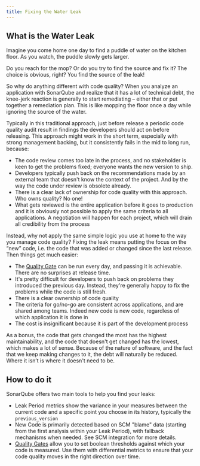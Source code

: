 ```yaml
---
title: Fixing the Water Leak
---
```


## What is the Water Leak

Imagine you come home one day to find a puddle of water on the kitchen floor. As you watch, the puddle slowly gets larger.

Do you reach for the mop? Or do you try to find the source and fix it? The choice is obvious, right? You find the source of the leak!

So why do anything different with code quality? When you analyze an application with SonarQube and realize that it has a lot of technical debt, the knee-jerk reaction is generally to start remediating – either that or put together a remediation plan. This is like mopping the floor once a day while ignoring the source of the water.

Typically in this traditional approach, just before release a periodic code quality audit result in findings the developers should act on before releasing. This approach might work in the short term, especially with strong management backing, but it consistently fails in the mid to long run, because:

* The code review comes too late in the process, and no stakeholder is keen to get the problems fixed; everyone wants the new version to ship.
* Developers typically push back on the recommendations made by an external team that doesn't know the context of the project. And by the way the code under review is obsolete already.
* There is a clear lack of ownership for code quality with this approach. Who owns quality? No one!
* What gets reviewed is the entire application before it goes to production and it is obviously not possible to apply the same criteria to all applications. A negotiation will happen for each project, which will drain all credibility from the process

Instead, why not apply the same simple logic you use at home to the way you manage code quality? Fixing the leak means putting the focus on the “new” code, i.e. the code that was added or changed since the last release. Then things get much easier:

* The [Quality Gate](/quality-gates) can be run every day, and passing it is achievable. There are no surprises at release time.
* It's pretty difficult for developers to push back on problems they introduced the previous day. Instead, they're generally happy to fix the problems while the code is still fresh.
* There is a clear ownership of code quality
* The criteria for go/no-go are consistent across applications, and are shared among teams. Indeed new code is new code, regardless of which application it is done in
* The cost is insignificant because it is part of the development process

As a bonus, the code that gets changed the most has the highest maintainability, and the code that doesn't get changed has the lowest, which makes a lot of sense. Because of the nature of software, and the fact that we keep making changes to it, the debt will naturally be reduced. Where it isn’t is where it doesn't need to be.

## How to do it

SonarQube offers two main tools to help you find your leaks:

* Leak Period metrics show the variance in your measures between the current code and a specific point you choose in its history, typically the `previous_version`
* New Code is primarily detected based on SCM "blame" data (starting from the first analysis within your Leak Period), with fallback mechanisms when needed. See SCM integration for more details.
* [Quality Gates](/quality-gates) allow you to set boolean thresholds against which your code is measured. Use them with differential metrics to ensure that your code quality moves in the right direction over time.
